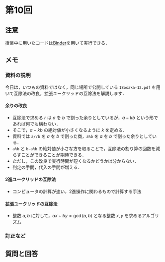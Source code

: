 # 第10回

## 注意

授業中に用いたコードは[Binder](https://mybinder.org/v2/gh/ritsumei-aoi/21jk1/HEAD)を用いて実行できる．




## メモ



### 資料の説明

今日は，いつもの資料ではなく，同じ場所で公開している
`18osaka-12.pdf` を用いて互除法の改良，拡張ユークリッドの互除法を解説します．

#### 余りの改良

- 互除法で求める $r$ は $a$ を $b$ で割った余りとしているが，$a-kb$ という形であれば何でも構わない．
- そこで，$a-kb$ の絶対値が小さくなるように $k$ を定める．
- 資料では `a//b` を $a$ を $b$ で割った商，`a%b` を $a$ を $b$ で割った余りとしている．
- `a%b` と `b-a%b` の絶対値が小さな方を取ることで，互除法の割り算の回数を減らすことができることが期待できる．
- ただし，この改良で実行時間が短くなるかどうかは分からない．
- 判定の手間，代入の手間が増える．


#### 2進ユークリッドの互除法

- コンピュータの計算が速い，2進操作に関わるもので計算する手法

#### 拡張ユークリッドの互除法

- 整数 $a,b$ に対して，$ax+by=\gcd(a,b)$ となる整数 $x,y$ を求めるアルゴリズム
### 訂正など



## 質問と回答





